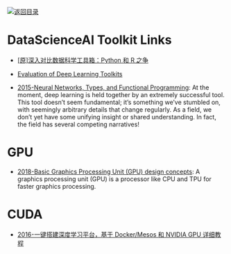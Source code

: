 [![返回目录](https://user-images.githubusercontent.com/5803001/38079637-ff0abcf0-3371-11e8-9b76-ad651620afc7.jpg)](https://github.com/wxyyxc1992/Awesome-Links)

# DataScienceAI Toolkit Links

- [[原]深入对比数据科学工具箱：Python 和 R 之争](https://zhuanlan.zhihu.com/p/20885818)

* [Evaluation of Deep Learning Toolkits](https://github.com/zer0n/deepframeworks)

* [2015-Neural Networks, Types, and Functional Programming](http://colah.github.io/posts/2015-09-NN-Types-FP/): At the moment, deep learning is held together by an extremely successful tool. This tool doesn’t seem fundamental; it’s something we’ve stumbled on, with seemingly arbitrary details that change regularly. As a field, we don’t yet have some unifying insight or shared understanding. In fact, the field has several competing narratives!

# GPU

- [2018-Basic Graphics Processing Unit (GPU) design concepts](https://iq.opengenus.org/basic-graphics-processing-unit-gpu-design-concepts/): A graphics processing unit (GPU) is a processor like CPU and TPU for faster graphics processing.

# CUDA

- [2016-一键搭建深度学习平台，基于 Docker/Mesos 和 NVIDIA GPU 详细教程](https://parg.co/Aq1)
